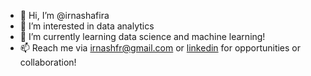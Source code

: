 - 👋 Hi, I’m @irnashafira
- 👀 I’m interested in data analytics
- 🌱 I’m currently learning data science and machine learning!
- 📫 Reach me via irnashfr@gmail.com or [linkedin](https://www.linkedin.com/in/irnashafira/) for opportunities or collaboration!
